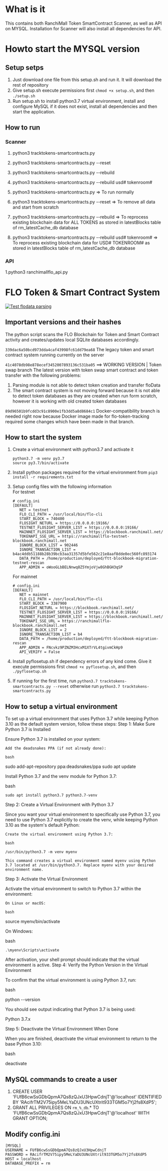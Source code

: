 # What is it
This contains both RanchiMall Token SmartContract Scanner, as well as API on MYSQL. Installation for Scanner will also install all dependencies for API.

# Howto start the MYSQL version

## Setup setps

1. Just download one file from this setup.sh and run it. It will download the rest of repository
2. Give setup.sh execute permissions first `chmod +x setup.sh`, and then `./setup.sh`
3. Run setup.sh to install python3.7 virtual environment, install and configure MySQL if it does not exist, install all dependencies and then start the application.

## How to run
### Scanner
1. python3 tracktokens-smartcontracts.py 
2. python3 tracktokens-smartcontracts.py --reset
3. python3 tracktokens-smartcontracts.py --rebuild
4. python3 tracktokens-smartcontracts.py --rebuild usd# tokenroom#

1. python3 tracktokens-smartcontracts.py => To run normally
2. python3 tracktokens-smartcontracts.py --reset => To remove all data and start from scratch
3. python3 tracktokens-smartcontracts.py --rebuild => To reprocess existing blockchain data for ALL TOKENS as stored in latestBlocks table of rm_latestCache_db database
4. python3 tracktokens-smartcontracts.py --rebuild usd# tokenroom# => To reprocess existing blockchain data for USD# TOKENROOM# as stored in latestBlocks table of rm_latestCache_db database

### API
1.python3 ranchimallflo_api.py

# FLO Token & Smart Contract System 
[![Test flodata parsing](https://github.com/ranchimall/flo-token-tracking/actions/workflows/test_parsing.yml/badge.svg?branch=swap-statef-testing)](https://github.com/ranchimall/flo-token-tracking/actions/workflows/test_parsing.yml)

## Important versions and their hashes
The python script scans the FLO Blockchain for Token and Smart Contract activity and creates/updates local SQLite databases accordingly. 

`339dac6a50bcd973dda4caf43998fc61dd79ea68` 
The legacy token and smart contract system running currently on the server 

`41c4078db98e878ecef3452007893136c531ba05` ==> WORKING VERSION | Token swap branch 
The latest version with token swap smart contract and token transfer with the following problems:
1. Parsing module is not able to detect token creation and transfer floData 
2. The smart contract system is not moving forward because it is not able to detect token databases as they are created when run form scratch, however it is working with old created token databases

`89d96501b9fcdd3c91c8900e1fb3dd5a8d8684c1`
Docker-compatibility branch is needed right now because Docker image made for flo-token-tracking required some changes which have been made in that branch. 


## How to start the system 

1. Create a virtual environment with python3.7 and activate it 
   ```
   python3.7 -m venv py3.7 
   source py3.7/bin/activate
   ```
2. Install python packages required for the virtual environment from `pip3 install -r requirements.txt` 
3. Setup config files with the following information  
   For testnet 
   ```
   # config.ini
   [DEFAULT]
      NET = testnet
      FLO_CLI_PATH = /usr/local/bin/flo-cli
      START_BLOCK = 740400
      FLOSIGHT_NETURL = https://0.0.0.0:19166/
      TESTNET_FLOSIGHT_SERVER_LIST = https://0.0.0.0:19166/
      MAINNET_FLOSIGHT_SERVER_LIST = https://blockbook.ranchimall.net/
      TOKENAPI_SSE_URL = https://ranchimallflo-testnet-blockbook.ranchimall.net
      IGNORE_BLOCK_LIST = 902446
      IGNORE_TRANSACTION_LIST = b4ac4ddb51188b28b39bcb3aa31357d5bfe562c21e8aaf8dde0ec560fc893174
      DATA_PATH = /home/production/deployed/ftt-blockbook-migration-testnet-rescan
      APP_ADMIN = oWooGLbBELNnwq8Z5YmjoVjw8GhBGH3qSP
    ```
    
   For mainnet 
   ```
   # config.ini
   [DEFAULT]
      NET = mainnet
      FLO_CLI_PATH = /usr/local/bin/flo-cli
      START_BLOCK = 3387900
      FLOSIGHT_NETURL = https://blockbook.ranchimall.net/
      TESTNET_FLOSIGHT_SERVER_LIST = https://0.0.0.0:19166/
      MAINNET_FLOSIGHT_SERVER_LIST = https://blockbook.ranchimall.net/
      TOKENAPI_SSE_URL = https://ranchimallflo-blockbook.ranchimall.net
      IGNORE_BLOCK_LIST = 2
      IGNORE_TRANSACTION_LIST = b4
      DATA_PATH = /home/production/deployed/ftt-blockbook-migration-rescan
      APP_ADMIN = FNcvkz9PZNZM3HcxM1XTrVL4tgivmCkHp9
      API_VERIFY = False

   ```

4. Install pyflosetup.sh if dependency errors of any kind come. Give it execute permissions first `chmod +x pyflosetup.sh`, and then `./pyflosetup.sh`  
   
    
5. If running for the first time, run  `python3.7 tracktokens-smartcontracts.py --reset` otherwise run `python3.7 tracktokens-smartcontracts.py`


## How to setup a virtual environment

To set up a virtual environment that uses Python 3.7 while keeping Python 3.10 as the default system version, follow these steps:
Step 1: Make Sure Python 3.7 is Installed

Ensure Python 3.7 is installed on your system:

    Add the deadsnakes PPA (if not already done):

    bash

sudo add-apt-repository ppa:deadsnakes/ppa
sudo apt update

Install Python 3.7 and the venv module for Python 3.7:

bash

    sudo apt install python3.7 python3.7-venv

Step 2: Create a Virtual Environment with Python 3.7

Since you want your virtual environment to specifically use Python 3.7, you need to use Python 3.7 explicitly to create the venv, while keeping Python 3.10 as the system's default Python:

    Create the virtual environment using Python 3.7:

    bash

    /usr/bin/python3.7 -m venv myenv

    This command creates a virtual environment named myenv using Python 3.7 located at /usr/bin/python3.7. Replace myenv with your desired environment name.

Step 3: Activate the Virtual Environment

Activate the virtual environment to switch to Python 3.7 within the environment:

    On Linux or macOS:

    bash

source myenv/bin/activate

On Windows:

bash

    .\myenv\Scripts\activate

After activation, your shell prompt should indicate that the virtual environment is active.
Step 4: Verify the Python Version in the Virtual Environment

To confirm that the virtual environment is using Python 3.7, run:

bash

python --version

You should see output indicating that Python 3.7 is being used:

Python 3.7.x

Step 5: Deactivate the Virtual Environment When Done

When you are finished, deactivate the virtual environment to return to the base Python 3.10:

bash

deactivate

## MySQL commands to create a user
1. CREATE USER 'FUfB6cwSsGDbQpmA7Qs8zQJxU3HpwCdnjT'@'localhost' IDENTIFIED BY 'RAcifrTM2V75ipy5MeLYaDU3UNcUXtrit933TGM5o7Yj2fs8XdP5';
2. GRANT ALL PRIVILEGES ON `rm_%_db`.* TO 'FUfB6cwSsGDbQpmA7Qs8zQJxU3HpwCdnjT'@'localhost' WITH GRANT OPTION;

## Modify config.ini
   ```
   [MYSQL]
   USERNAME = FUfB6cwSsGDbQpmA7Qs8zQJxU3HpwCdnjT
   PASSWORD = RAcifrTM2V75ipy5MeLYaDU3UNcUXtrit933TGM5o7Yj2fs8XdP5
   HOST = localhost
   DATABASE_PREFIX = rm
   ```

